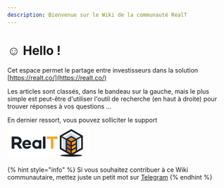 ```yaml
---
description: Bienvenue sur le Wiki de la communauté RealT
---
```


# ☺ Hello !

Cet espace permet le partage entre investisseurs dans la solution [https://realt.co/](https://realt.co/)

Les articles sont classés, dans le bandeau sur la gauche, mais le plus simple est peut-être d'utiliser l'outil de recherche (en haut à droite) pour trouver réponses à vos questions ...

En dernier ressort, vous pouvez solliciter le support ![](.gitbook/assets/image.png)

{% hint style="info" %}
Si vous souhaitez contribuer à ce Wiki communautaire, mettez juste un petit mot sur [Telegram](https://t.me/RealT\_France)
{% endhint %}

